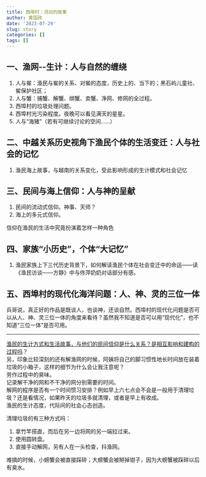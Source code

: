 ```yaml
---
title: 西埠村：流动的故事
author: 黄国政
date: '2023-07-29'
slug: story
categories: []
tags: []
---
```


<!--more-->

## 一、渔网--生计：人与自然的缠绕

1. 人与鲎：渔民与鲎的关系、对鲎的态度，历史上的、当下的；黑石屿儿童社、鲎保护社区；
2. 人与蟹：捕蟹、解蟹、绑蟹、卖蟹、净网、修网的全过程。
3. 西埠村的垃圾处理问题。
4. 西埠村光污染程度。夜晚可以看见满天的星星。
5. 人与“海猪”（若有可继续讨论的空间……）

## 二、中越关系历史视角下渔民个体的生活变迁：人与社会的记忆

1. 渔民海上故事，与越南的关系变化，受此影响形成的生计模式和社会记忆

## 三、民间与海上信仰：人与神的呈献

1. 民间的流动式信仰。神事、天师？
2. 海上的多元式信仰。

信仰在渔民的生活中究竟扮演着怎样一种角色

## 四、家族“小历史”，个体“大记忆”

1. 渔民家族上下三代历史背景下，如何解读渔民个体在社会变迁中的命运——读《渔民访谈——方静》中与佟萍奶奶对话部分有感。

## 五、西埠村的现代化海洋问题：人、神、灵的三位一体

兵哥说，真正好的作品是既谈人，也谈神，还谈自然。西埠村的现代化问题是否可以从人、神、灵三位一体的角度来看待？虽然我不知道是否可以用“现代化”，也不知道“三位一体”是否可用。

---

<u>渔民的生计方式和生活故事，与他们的民间信仰是什么关系？是相互影响和建构的过程吗</u>？  
另，印象比较深刻的还有解渔网的时候，阿姨将自己的脚习惯性地长时间放在装着垃圾的小箱子，这样的细节为什么会让我注意呢？  
劳作过程中的臭味。  
记录解干净的网和不干净的网分别需要的时间。  
解网的程序是否有一个时间惯习安排？例如早上六七点会不会是一般用于清理垃圾？还是看情况，如果昨天的垃圾多就清理，或者是早上有收成。  
渔民的生计态度，代际间的社会心态创造。

清理垃圾的有三种方式吗：
1. 拿竹竿搭直，而后在另一边将网的另一端拉过来。
2. 使用圆转盘。
3. 直接手动解网，另有人在一头检查，抖渔网。

难搞的时候，小螃蟹会被直接踩碎；大螃蟹会被掰掉钳子，因为大螃蟹被踩碎以后有臭水。